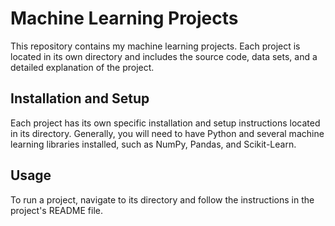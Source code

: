 # Machine Learning Projects

This repository contains my machine learning projects. Each project is located in its own directory and includes the source code, data sets, and a detailed explanation of the project.

## Installation and Setup

Each project has its own specific installation and setup instructions located in its directory. Generally, you will need to have Python and several machine learning libraries installed, such as NumPy, Pandas, and Scikit-Learn.

## Usage

To run a project, navigate to its directory and follow the instructions in the project's README file.

